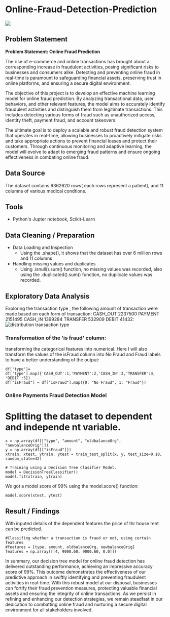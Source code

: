 # Online-Fraud-Detection-Prediction

![](https://github.com/KoreJosh/Online-Fraud-Detection-Prediction/assets/97749198/1c1f284d-e152-44a0-87e3-75cd4d0301b1)


## Problem Statement
**Problem Statement: Online Fraud Prediction**

The rise of e-commerce and online transactions has brought about a corresponding increase in fraudulent activities, posing significant risks to businesses and consumers alike. Detecting and preventing online fraud in real-time is paramount to safeguarding financial assets, preserving trust in online platforms, and ensuring a secure digital environment.

The objective of this project is to develop an effective machine learning model for online fraud prediction. By analyzing transactional data, user behaviors, and other relevant features, the model aims to accurately identify fraudulent activities and distinguish them from legitimate transactions. This includes detecting various forms of fraud such as unauthorized access, identity theft, payment fraud, and account takeovers.

The ultimate goal is to deploy a scalable and robust fraud detection system that operates in real-time, allowing businesses to proactively mitigate risks and take appropriate actions to prevent financial losses and protect their customers. Through continuous monitoring and adaptive learning, the model will evolve to adapt to emerging fraud patterns and ensure ongoing effectiveness in combating online fraud.

## Data Source
The dataset contains 6362620 rows( each rows represent a patient), and 11 columns of various medical condtions.

## Tools
- Python's Jupter notebook, Scikit-Learn

## Data Cleaning / Preparation

- Data Loading and Inspection
  - Using the .shape(), it shows that the dataset has over 6 million rows and 11 columns
- Handling missing values and duplicates
  - Using .isnull().sum() function, no missing values was recorded, also using the .duplicated().sum() function, no duplicate values was recorded.
    
## Exploratory Data Analysis
Exploring the transaction type , the following amount of transaction were made based on each form of transaction:
CASH_OUT    2237500
PAYMENT     2151495
CASH_IN     1399284
TRANSFER     532909
DEBIT         41432:
![distribution transaction type](https://github.com/KoreJosh/Online-Fraud-Detection-Prediction/assets/97749198/f934f950-8aa1-4e3e-af85-6696b9e72f8e)



### Transformation of the 'is fraud' column:
transforming the categorical features into numerical. 
Here I will also transform the values of the isFraud column 
into No Fraud and Fraud labels to have a better understanding of the output:

```
df['type']= df['type'].map({'CASH_OUT':1,'PAYMENT':2,'CASH_IN':3,'TRANSFER':4, 'DEBIT':5})
df["isFraud"] = df["isFraud"].map({0: "No Fraud", 1: "Fraud"})
```

### Online Payments Fraud Detection Model

# Splitting the dataset to dependent and independe nt variable.

```
x = np.array(df[["type", "amount", "oldbalanceOrg", "newbalanceOrig"]])
y = np.array(df[["isFraud"]])
xtrain, xtest, ytrain, ytest = train_test_split(x, y, test_size=0.10, random_state=42)

# Training using a Decision Tree Clasifier Model.
model = DecisionTreeClassifier()
model.fit(xtrain, ytrain)

```
We got a model score of 99% using the model.score() function:
```
model.score(xtest, ytest)
```


## Result / Findings

With inputed details of the dependent features the price of thr house rent can be predicted.

```
#Classifing whether a transaction is fraud or not, using certain features
#features = [type, amount, oldbalanceOrg, newbalanceOrig]
features = np.array([[4, 9000.60, 9000.60, 0.0]])

```
In summary, our decision tree model for online fraud detection has delivered outstanding performance, achieving an impressive accuracy score of 99%. This outcome demonstrates the effectiveness of our predictive approach in swiftly identifying and preventing fraudulent activities in real-time. With this robust model at our disposal, businesses can fortify their fraud prevention measures, protecting valuable financial assets and ensuring the integrity of online transactions. As we persist in refining and enhancing our detection strategies, we remain steadfast in our dedication to combatting online fraud and nurturing a secure digital environment for all stakeholders involved.

